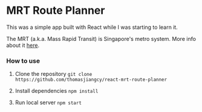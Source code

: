 # MRT Route Planner

This was a simple app built with React while I was starting to learn it.

The MRT (a.k.a. Mass Rapid Transit) is Singapore's metro system. More info about it [here](https://en.wikipedia.org/wiki/Mass_Rapid_Transit_(Singapore)).

### How to use

1. Clone the repository `git clone https://github.com/thomasjiangcy/react-mrt-route-planner`

2. Install dependencies `npm install`

3. Run local server `npm start`